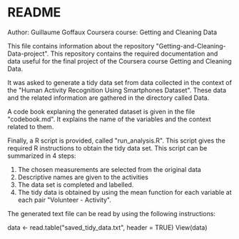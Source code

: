README
========

Author: Guillaume Goffaux
Coursera course: Getting and Cleaning Data

This file contains information about the repository "Getting-and-Cleaning-Data-project". This repository contains the required documentation and data useful for the final project of the Coursera course Getting and Cleaning Data.  

It was asked to generate a tidy data set from data collected in the context of the "Human Activity Recognition Using Smartphones Dataset". These data and the related information are gathered in the directory called Data. 

A code book explaning the generated dataset is given in the file "codebook.md". It explains the name of the variables and the context related to them. 

Finally, a R script is provided, called "run_analysis.R". This script gives the required R instructions to obtain the tidy data set. This script can be summarized in 4 steps:

1. The chosen measurements are selected from the original data
2. Descriptive names are given to the activities
3. The data set is completed and labelled. 
4. The tidy data is obtained by using the mean function for each variable at each pair "Volunteer - Activity".

The generated text file can be read by using the following instructions:

data <- read.table("saved_tidy_data.txt", header = TRUE) 
View(data)


